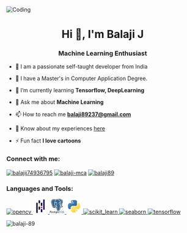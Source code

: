 <img align="center" alt="Coding" width="1100" src="https://www.sardonyx.in/themes/images/machine-learning/sardonyx-machine-learning.gif"
  height="200">
<h1 align="center">Hi 👋, I'm Balaji J</h1>
<h3 align="center">Machine Learning Enthusiast</h3>

- 🤖 I am a passionate self-taught developer from India

- 🏫 I have a Master's in Computer Application Degree.

- 🌱 I’m currently learning **Tensorflow, DeepLearning**

- 💬 Ask me about **Machine Learning**

- 📫 How to reach me **balaji89237@gmail.com**

- 📄 Know about my experiences <a href="https://drive.google.com/file/d/16nnWtJcZ2c5W9oUm17ryy0PbsWJDYI39/view?usp=sharing">here</a>

- ⚡ Fun fact **I love cartoons**

<h3 align="left">Connect with me:</h3>
<p align="left">
<a href="https://twitter.com/balajij74936795" target="blank"><img align="center" src="https://raw.githubusercontent.com/rahuldkjain/github-profile-readme-generator/master/src/images/icons/Social/twitter.svg" alt="balajij74936795" height="30" width="40" /></a>
<a href="https://linkedin.com/in/balaji-mca" target="blank"><img align="center" src="https://raw.githubusercontent.com/rahuldkjain/github-profile-readme-generator/master/src/images/icons/Social/linked-in-alt.svg" alt="balaji-mca" height="30" width="40" /></a>
<a href="https://kaggle.com/balaji89" target="blank"><img align="center" src="https://raw.githubusercontent.com/rahuldkjain/github-profile-readme-generator/master/src/images/icons/Social/kaggle.svg" alt="balaji89" height="30" width="40" /></a>
</p>

<h3 align="left">Languages and Tools:</h3>
<p align="left"> <a href="https://opencv.org/" target="_blank" rel="noreferrer"> <img src="https://www.vectorlogo.zone/logos/opencv/opencv-icon.svg" alt="opencv" width="40" height="40"/> </a> <a href="https://pandas.pydata.org/" target="_blank" rel="noreferrer"> <img src="https://raw.githubusercontent.com/devicons/devicon/2ae2a900d2f041da66e950e4d48052658d850630/icons/pandas/pandas-original.svg" alt="pandas" width="40" height="40"/> </a> <a href="https://www.postgresql.org" target="_blank" rel="noreferrer"> <img src="https://raw.githubusercontent.com/devicons/devicon/master/icons/postgresql/postgresql-original-wordmark.svg" alt="postgresql" width="40" height="40"/> </a> <a href="https://www.python.org" target="_blank" rel="noreferrer"> <img src="https://raw.githubusercontent.com/devicons/devicon/master/icons/python/python-original.svg" alt="python" width="40" height="40"/> </a> <a href="https://scikit-learn.org/" target="_blank" rel="noreferrer"> <img src="https://upload.wikimedia.org/wikipedia/commons/0/05/Scikit_learn_logo_small.svg" alt="scikit_learn" width="40" height="40"/> </a> <a href="https://seaborn.pydata.org/" target="_blank" rel="noreferrer"> <img src="https://seaborn.pydata.org/_images/logo-mark-lightbg.svg" alt="seaborn" width="40" height="40"/> </a> <a href="https://www.tensorflow.org" target="_blank" rel="noreferrer"> <img src="https://www.vectorlogo.zone/logos/tensorflow/tensorflow-icon.svg" alt="tensorflow" width="40" height="40"/> </a> </p>

<p><img align="left" src="https://github-readme-stats.vercel.app/api/top-langs?username=balaji-89&show_icons=true&locale=en&layout=compact" alt="balaji-89" /></p>


